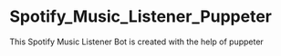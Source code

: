 # Spotify_Music_Listener_Puppeter
This Spotify Music Listener Bot is created with the help of puppeter
